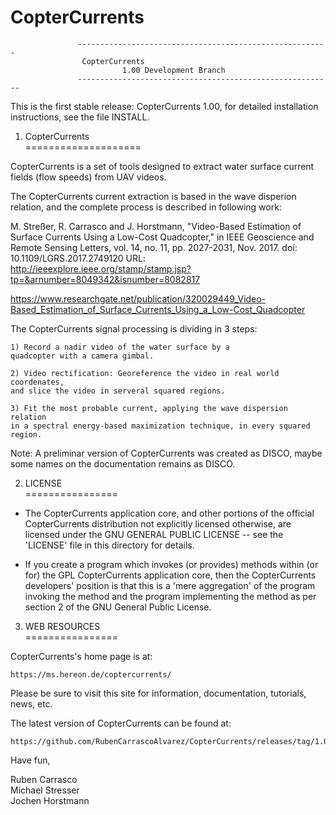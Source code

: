 # CopterCurrents

                   --------------------------------------------------------
		   			CopterCurrents
                      	     1.00 Development Branch
                   ---------------------------------------------------------

This is the first stable release: CopterCurrents 1.00, for detailed 
installation instructions, see the file INSTALL.



1. CopterCurrents <br />
====================

CopterCurrents is a set of tools designed to extract water surface 
current fields (flow speeds) from UAV videos.

The CopterCurrents current extraction is based in the wave disperion relation, 
and the complete process is described in following work:

M. Streßer, R. Carrasco and J. Horstmann, "Video-Based Estimation 
of Surface Currents Using a Low-Cost Quadcopter," in IEEE Geoscience 
and Remote Sensing Letters, vol. 14, no. 11, pp. 2027-2031, Nov. 2017.
doi: 10.1109/LGRS.2017.2749120
URL: http://ieeexplore.ieee.org/stamp/stamp.jsp?tp=&arnumber=8049342&isnumber=8082817

https://www.researchgate.net/publication/320029449_Video-Based_Estimation_of_Surface_Currents_Using_a_Low-Cost_Quadcopter

The CopterCurrents signal processing is dividing in 3 steps:

	1) Record a nadir video of the water surface by a  
	quadcopter with a camera gimbal.

	2) Video rectification: Georeference the video in real world coordenates, 
	and slice the video in serveral squared regions. 

	3) Fit the most probable current, applying the wave dispersion relation 
	in a spectral energy-based maximization technique, in every squared region.

Note: A preliminar version of CopterCurrents was created as DISCO, maybe some names
on the documentation remains as DISCO.

2. LICENSE <br />
================

* The CopterCurrents application core, and other portions of the official CopterCurrents
  distribution not explicitly licensed otherwise, are licensed under
  the GNU GENERAL PUBLIC LICENSE -- see the 'LICENSE' file in this
  directory for details.

* If you create a program which invokes (or provides) methods within
  (or for) the GPL CopterCurrents application core, then the CopterCurrents developers'
  position is that this is a 'mere aggregation' of the program 
  invoking the method and the program implementing the method as per
  section 2 of the GNU General Public License.




3. WEB RESOURCES <br />
================

CopterCurrents's home page is at:

	https://ms.hereon.de/coptercurrents/

Please be sure to visit this site for information, documentation,
tutorials, news, etc.

The latest version of CopterCurrents can be found at:

	https://github.com/RubenCarrascoAlvarez/CopterCurrents/releases/tag/1.0.01



Have fun,

Ruben Carrasco <br />
Michael Stresser <br />
Jochen Horstmann <br />
